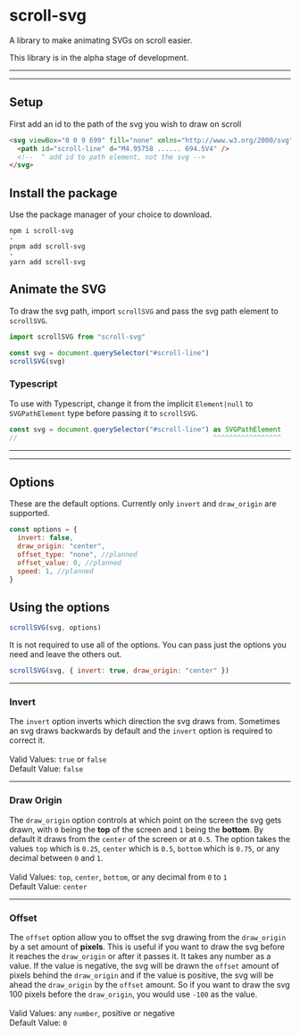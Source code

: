 # scroll-svg

A library to make animating SVGs on scroll easier.

This library is in the alpha stage of development.

---

---

## Setup

First add an id to the path of the svg you wish to draw on scroll

```html
<svg viewBox="0 0 9 699" fill="none" xmlns="http://www.w3.org/2000/svg">
  <path id="scroll-line" d="M4.95758 ...... 694.5V4" />
  <!--  ^ add id to path element, not the svg -->
</svg>
```

## Install the package

Use the package manager of your choice to download.

```
npm i scroll-svg
-
pnpm add scroll-svg
-
yarn add scroll-svg
```

## Animate the SVG

To draw the svg path, import `scrollSVG` and pass the svg path element to `scrollSVG`.

```javascript
import scrollSVG from "scroll-svg"

const svg = document.querySelector("#scroll-line")
scrollSVG(svg)
```

### Typescript

To use with Typescript, change it from the implicit `Element|null` to `SVGPathElement` type before passing it to `scrollSVG`.

```typescript
const svg = document.querySelector("#scroll-line") as SVGPathElement
//                                                 ^^^^^^^^^^^^^^^^^
```

---

---

## Options

These are the default options. Currently only `invert` and `draw_origin` are supported.

```javascript
const options = {
  invert: false,
  draw_origin: "center",
  offset_type: "none", //planned
  offset_value: 0, //planned
  speed: 1, //planned
}
```

## Using the options

```javascript
scrollSVG(svg, options)
```

It is not required to use all of the options. You can pass just the options you need and leave the others out.

```javascript
scrollSVG(svg, { invert: true, draw_origin: "center" })
```

---

### Invert

The `invert` option inverts which direction the svg draws from. Sometimes an svg draws backwards by default and the `invert` option is required to correct it.
<br/>
<br/>
Valid Values: `true` or `false`
<br/>
Default Value: `false`

---

### Draw Origin

The `draw_origin` option controls at which point on the screen the svg gets drawn, with `0` being the **top** of the screen and `1` being the **bottom**. By default it draws from the `center` of the screen or at `0.5`. The option takes the values `top` which is `0.25`, `center` which is `0.5`, `bottom` which is `0.75`, or any decimal between `0` and `1`.
<br/>
<br/>
Valid Values: `top`, `center`, `bottom`, or any decimal from `0` to `1`
<br/>
Default Value: `center`

---

### Offset

The `offset` option allow you to offset the svg drawing from the `draw_origin` by a set amount of **pixels**. This is useful if you want to draw the svg before it reaches the `draw_origin` or after it passes it. It takes any number as a value. If the value is negative, the svg will be drawn the `offset` amount of pixels behind the `draw_origin` and if the value is positive, the svg will be ahead the `draw_origin` by the `offset` amount. So if you want to draw the svg 100 pixels before the `draw_origin`, you would use `-100` as the value.
<br/>
<br/>
Valid Values: any `number`, positive or negative
<br/>
Default Value: `0`
